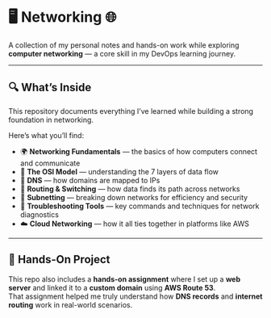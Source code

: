 # 🖥️ Networking 🌐

A collection of my personal notes and hands-on work while exploring **computer networking** — a core skill in my DevOps learning journey.  

---

## 🔍 What’s Inside  

This repository documents everything I’ve learned while building a strong foundation in networking.    

Here’s what you’ll find:  
- 🌍 **Networking Fundamentals** — the basics of how computers connect and communicate  
- 🧱 **The OSI Model** — understanding the 7 layers of data flow  
- 🧭 **DNS** — how domains are mapped to IPs  
- 🚦 **Routing & Switching** — how data finds its path across networks  
- 🧮 **Subnetting** — breaking down networks for efficiency and security  
- 🧰 **Troubleshooting Tools** — key commands and techniques for network diagnostics  
- ☁️ **Cloud Networking** — how it all ties together in platforms like AWS  

---

## 🧪 Hands-On Project  

This repo also includes a **hands-on assignment** where I set up a **web server** and linked it to a **custom domain** using **AWS Route 53**.  
That assignment helped me truly understand how **DNS records** and **internet routing** work in real-world scenarios.  

 

